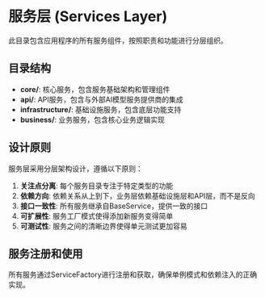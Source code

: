# 服务层 (Services Layer)

此目录包含应用程序的所有服务组件，按照职责和功能进行分层组织。

## 目录结构

- **core/**: 核心服务，包含服务基础架构和管理组件
- **api/**: API服务，包含与外部AI模型服务提供商的集成
- **infrastructure/**: 基础设施服务，包含底层功能支持
- **business/**: 业务服务，包含核心业务逻辑实现

## 设计原则

服务层采用分层架构设计，遵循以下原则：

1. **关注点分离**: 每个服务目录专注于特定类型的功能
2. **依赖方向**: 依赖关系从上到下，业务层依赖基础设施层和API层，而不是反向
3. **接口一致性**: 所有服务继承自BaseService，提供一致的接口
4. **可扩展性**: 服务工厂模式使得添加新服务变得简单
5. **可测试性**: 服务之间的清晰边界使得单元测试更加容易

## 服务注册和使用

所有服务通过ServiceFactory进行注册和获取，确保单例模式和依赖注入的正确实现。 